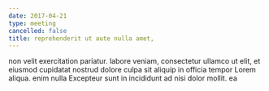 ```yaml
---
date: 2017-04-21
type: meeting
cancelled: false
title: reprehenderit ut aute nulla amet,
---
```

non velit exercitation pariatur. labore veniam, consectetur ullamco ut elit, et eiusmod cupidatat nostrud dolore culpa sit aliquip in officia tempor Lorem aliqua. enim nulla Excepteur sunt in incididunt ad nisi dolor mollit. ea